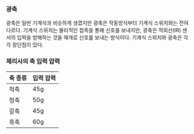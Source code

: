 ### 광축

광축은 일반 기계삭과 비슷하게 생겼지만 광축은 작동방식부터 기계식 스위치와는 전혀 다르다. 기계식 스위치는 물리적인 접촉을 통해 신호를 보내지만,
광축은 적외선(IR) 센서의 입력을 방해하는 것을 매개로 신호를 보내는 방식이다. 기계식 스위치와 광축은 각각 장단점이 있다.

### 체리사의 축 입력 압력

축 종류 | 입력 압력
----- |------- |
적축 | 45g
청축 | 50g
갈축 | 45g
흑축 | 60g
